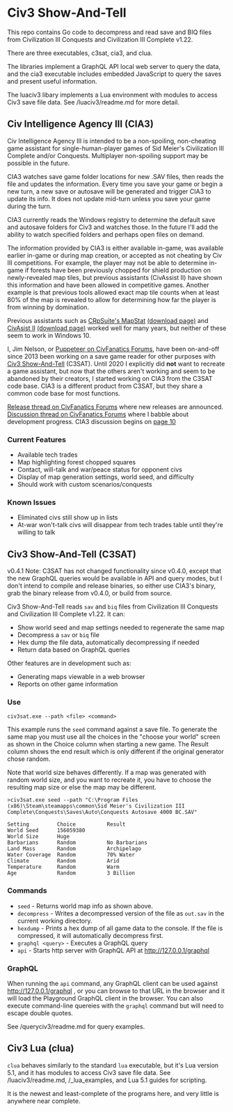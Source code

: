 # Civ3 Show-And-Tell

This repo contains Go code to decompress and read save and BIQ files from Civilization III Conquests and Civilization III Complete v1.22.

There are three executables, c3sat, cia3, and clua.

The libraries implement a GraphQL API local web server to query the data, and the cia3 executable includes embedded JavaScript to
query the saves and present useful information.

The luaciv3 libary implements a Lua environment with modules to access Civ3 save file data. See /luaciv3/readme.md for more detail.

## Civ Intelligence Agency III (CIA3)

Civ Intelligence Agency III is intended to be a non-spoiling, non-cheating game assistant for single-human-player games of Sid Meier's Civilization III Complete and/or Conquests. Multiplayer non-spoiling support may be possible in the future.

CIA3 watches save game folder locations for new .SAV files, then reads the file and updates the information. Every time you save your game or begin a new turn, a new save or autosave will be generated and trigger CIA3 to update its info. It does not update mid-turn unless you save your game during the turn.

CIA3 currently reads the Windows registry to determine the default save and autosave folders for Civ3 and watches those. In the future I'll add the ability to watch specified folders and perhaps open files on demand.

The information provided by CIA3 is either available in-game, was available earlier in-game or during map creation, or accepted as not cheating by Civ III competitions. For example, the player may not be able to determine in-game if forests have been previously chopped for shield production on newly-revealed map tiles, but previous assistants (CivAssist II) have shown this information and have been allowed in competitive games. Another example is that previous tools allowed exact map tile counts when at least 80% of the map is revealed to allow for determining how far the player is from winning by domination.

Previous assistants such as <a href="https://forums.civfanatics.com/resources/crpsuite-2-11-0.16266/">CRpSuite's MapStat</a> <a href="https://forums.civfanatics.com/resources/crpsuite-2-11-0.16266/">(download page)</a> and <a href="https://forums.civfanatics.com/threads/civassist-ii.118540/">CivAsist II</a> <a href="https://forums.civfanatics.com/resources/civassist-ii.21/">(download page)</a> worked well for many years, but neither of these seem to work in Windows 10.

I, Jim Nelson, or <a href="https://forums.civfanatics.com/members/puppeteer.36357/">Puppeteer on CivFanatics Forums</a>, have been on-and-off since 2013 been working on a save game reader for other purposes with <a href="https://forums.civfanatics.com/threads/civ3-show-and-tell.493582/">Civ3 Show-And-Tell</a> (C3SAT). Until 2020 I explicitly did <strong>not</strong> want to recreate a game assistant, but now that the others aren't working and seem to be abandoned by their creators, I started working on CIA3 from the C3SAT code base. CIA3 is a different product from C3SAT, but they share a common code base for most functions.

<a href="https://forums.civfanatics.com/threads/cia3-civ-intelligence-agency-iii.656876/">Release thread on CivFanatics Forums</a> where new releases are announced. <a href="https://forums.civfanatics.com/threads/civ3-show-and-tell.493582/">Discussion thread on CivFanatics Forums</a> where I babble about development progress. CIA3 discussion begins on <a href="https://forums.civfanatics.com/threads/civ3-show-and-tell.493582/page-10#post-15638589">page 10</a>

### Current Features

- Available tech trades
- Map highlighting forest chopped squares
- Contact, will-talk and war/peace status for opponent civs
- Display of map generation settings, world seed, and difficulty
- Should work with custom scenarios/conquests

### Known Issues

- Eliminated civs still show up in lists
- At-war won't-talk civs will disappear from tech trades table until they're willing to talk

## Civ3 Show-And-Tell (C3SAT)

v0.4.1 Note: C3SAT has not changed functionality since v0.4.0, except that the new GraphQL queries would be available in API and query modes, but I don't
intend to compile and release binaries, so either use CIA3's binary, grab the binary release from v0.4.0, or build from source.

Civ3 Show-And-Tell reads `sav` and `biq` files from Civilization III Conquests and Civilization III Complete v1.22. It can:

- Show world seed and map settings needed to regenerate the same map
- Decompress a `sav` or `biq` file
- Hex dump the file data, automatically decompressing if needed
- Return data based on GraphQL queries

Other features are in development such as:

- Generating maps viewable in a web browser
- Reports on other game information

### Use

`civ3sat.exe --path <file> <command>`

This example runs the `seed` command against a save file. To generate the same
map you must use all the choices in the "choose your world" screen as shown in
the Choice column when starting a new game. The Result column shows the end
result which is only different if the original generator chose random.

Note that world size behaves differently. If a map was generated with random
world size, and you want to recreate it, you have to choose the resulting map
size or else the map may be different. 

    >civ3sat.exe seed --path "C:\Program Files (x86)\Steam\steamapps\common\Sid Meier's Civilization III Complete\Conquests\Saves\Auto\Conquests Autosave 4000 BC.SAV"

    Setting         Choice          Result
    World Seed      156059380
    World Size      Huge
    Barbarians      Random          No Barbarians
    Land Mass       Random          Archipelago
    Water Coverage  Random          70% Water
    Climate         Random          Arid
    Temperature     Random          Warm
    Age             Random          3 Billion

### Commands

- `seed` - Returns world map info as shown above.
- `decompress` - Writes a decompressed version of the file as `out.sav` in the current working directory.
- `hexdump` - Prints a hex dump of all game data to the console. If the file is compressed, it will automatically decompress first. 
- `graphql <query>` - Executes a GraphQL query
- `api` - Starts http server with GraphQL API at http://127.0.0.1/graphql

### GraphQL

When running the `api` command, any GraphQL client can be used against http://127.0.0.1/graphql , or you can browse to that URL in the browser and it will load the Playground GraphQL client in the browser. You can also execute command-line quereies with the `graphql` command but will need to escape double quotes.

See /queryciv3/readme.md for query examples.

## Civ3 Lua (clua)

`clua` behaves similarly to the standard `lua` executable, but it's Lua version
5.1, and it has modules to access Civ3 save file data. See /luaciv3/readme.md,
/\_lua\_examples, and Lua 5.1 guides for scripting.

It is the newest and least-complete of the programs here, and very little is
anywhere near complete.